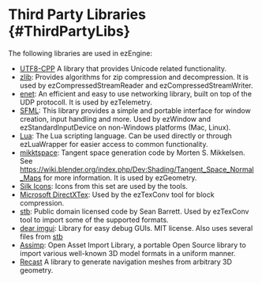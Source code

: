 Third Party Libraries {#ThirdPartyLibs}
=====================

The following libraries are used in ezEngine:

  * [UTF8-CPP](http://utfcpp.sourceforge.net/) A library that provides Unicode related functionality.
  * [zlib](http://www.zlib.net/): Provides algorithms for zip compression and decompression. It is used by ezCompressedStreamReader and ezCompressedStreamWriter.
  * [enet](http://enet.bespin.org/): An efficient and easy to use networking library, built on top of the UDP protocoll. It is used by ezTelemetry.
  * [SFML](http://www.sfml-dev.org/): This library provides a simple and portable interface for window creation, input handling and more. Used by ezWindow and ezStandardInputDevice on non-Windows platforms (Mac, Linux).
  * [Lua](http://www.lua.org/): The Lua scripting language. Can be used directly or through ezLuaWrapper for easier access to common functionality.
  * [mikktspace](http://mmikkelsen3d.blogspot.ie/): Tangent space generation code by Morten S. Mikkelsen. See https://wiki.blender.org/index.php/Dev:Shading/Tangent_Space_Normal_Maps for more information. It is used by ezGeometry.
  * [Silk Icons](http://www.famfamfam.com/lab/icons/silk): Icons from this set are used by the tools.
  * [Microsoft DirectXTex](https://github.com/Microsoft/DirectXTex): Used by the ezTexConv tool for block compression.
  * [stb](https://github.com/nothings/stb): Public domain licensed code by Sean Barrett. Used by ezTexConv tool to import some of the supported formats.
  * [dear imgui](https://github.com/ocornut/imgui): Library for easy debug GUIs. MIT license. Also uses several files from [stb](https://github.com/nothings/stb)
  * [Assimp](http://www.assimp.org/): Open Asset Import Library, a portable Open Source library to import various well-known 3D model formats in a uniform manner.
  * [Recast](https://github.com/recastnavigation/recastnavigation) A library to generate navigation meshes from arbitrary 3D geometry.